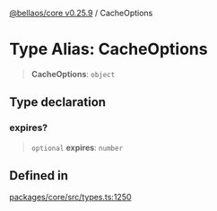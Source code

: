 [@bellaos/core v0.25.9](../index.md) / CacheOptions

# Type Alias: CacheOptions

> **CacheOptions**: `object`

## Type declaration

### expires?

> `optional` **expires**: `number`

## Defined in

[packages/core/src/types.ts:1250](https://github.com/bellaOS/bella/blob/main/packages/core/src/types.ts#L1250)
